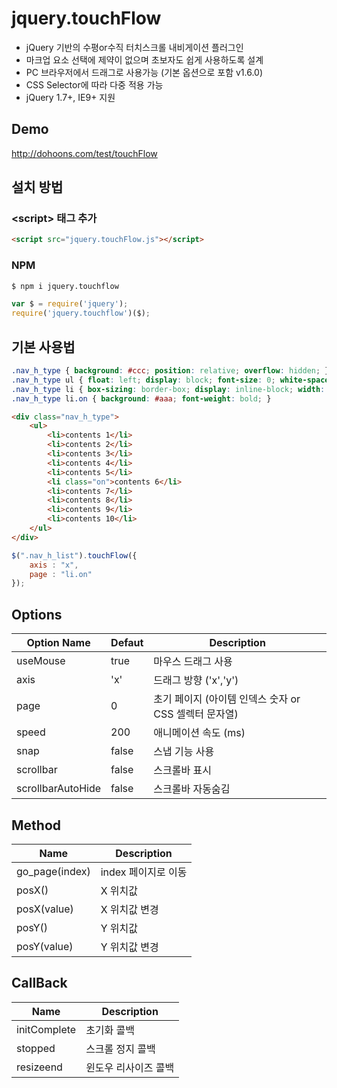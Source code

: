 ﻿# jquery.touchFlow
- jQuery 기반의 수평or수직 터치스크롤 내비게이션 플러그인
- 마크업 요소 선택에 제약이 없으며 초보자도 쉽게 사용하도록 설계
- PC 브라우저에서 드래그로 사용가능 (기본 옵션으로 포함 v1.6.0)
- CSS Selector에 따라 다중 적용 가능
- jQuery 1.7+, IE9+ 지원

## Demo
http://dohoons.com/test/touchFlow

## 설치 방법

### \<script\> 태그 추가
``` html
<script src="jquery.touchFlow.js"></script>
```

### NPM

``` sh
$ npm i jquery.touchflow
```
``` js
var $ = require('jquery');
require('jquery.touchflow')($);
```

## 기본 사용법
``` css
.nav_h_type { background: #ccc; position: relative; overflow: hidden; }
.nav_h_type ul { float: left; display: block; font-size: 0; white-space: nowrap; position: relative; }
.nav_h_type li { box-sizing: border-box; display: inline-block; width: 100px; height: 100px; line-height: 100px; vertical-align: top; text-align: center; font-size: 12px; background: #eee; border: 1px solid #ccc; }
.nav_h_type li.on { background: #aaa; font-weight: bold; }
```

``` html
<div class="nav_h_type">
	<ul>
		<li>contents 1</li>
		<li>contents 2</li>
		<li>contents 3</li>
		<li>contents 4</li>
		<li>contents 5</li>
		<li class="on">contents 6</li>
		<li>contents 7</li>
		<li>contents 8</li>
		<li>contents 9</li>
		<li>contents 10</li>
	</ul>
</div>
```

``` js
$(".nav_h_list").touchFlow({
	axis : "x",
	page : "li.on"
});
```

## Options

| Option Name | Defaut | Description |
| --- | --- | --- |
| useMouse | true | 마우스 드래그 사용 |
| axis | 'x' | 드래그 방향 ('x','y') |
| page | 0 | 초기 페이지 (아이템 인덱스 숫자 or CSS 셀렉터 문자열) |
| speed | 200 | 애니메이션 속도 (ms) |
| snap | false | 스냅 기능 사용 |
| scrollbar | false | 스크롤바 표시 |
| scrollbarAutoHide | false | 스크롤바 자동숨김 |

## Method

| Name | Description |
| --- | --- |
| go_page(index) | index 페이지로 이동 |
| posX() | X 위치값 |
| posX(value) | X 위치값 변경 |
| posY() | Y 위치값 |
| posY(value) | Y 위치값 변경 |

## CallBack

| Name | Description |
| --- | --- |
| initComplete | 초기화 콜백 |
| stopped | 스크롤 정지 콜백 |
| resizeend | 윈도우 리사이즈 콜백 |